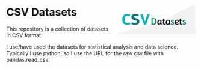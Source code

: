 <H1>CSV Datasets<img src="CSV_datasets_logo.png" align="right" width="220"> </H1>
This repository is a collection of datasets in CSV format.

I use/have used the datasets for statistical analysis and data science.
Typically I use python, so I use the URL for the raw csv file with pandas.read_csv.


